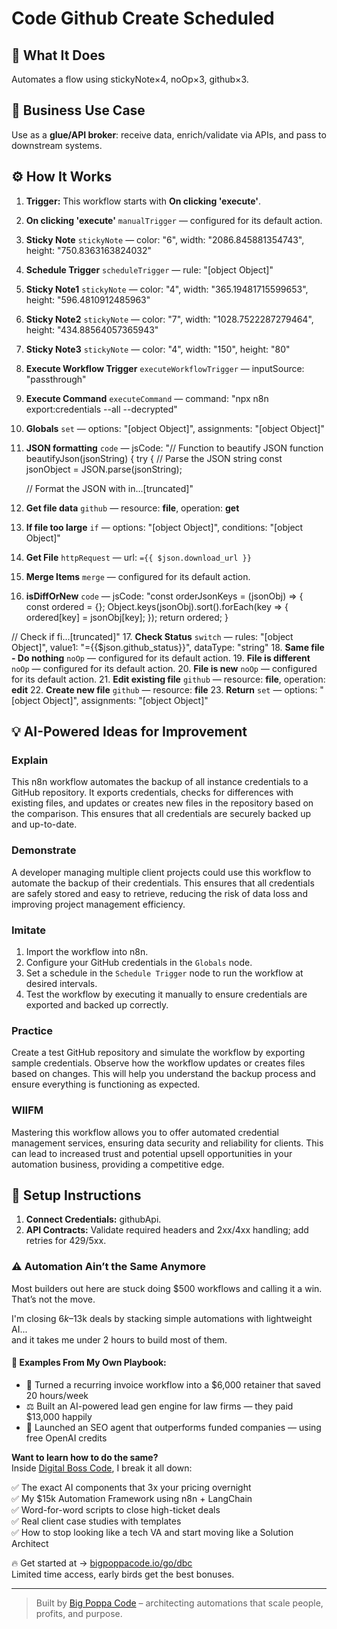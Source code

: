 # Code Github Create Scheduled
  ## 🚀 What It Does
  Automates a flow using stickyNote×4, noOp×3, github×3.
  
  ## 💼 Business Use Case
  Use as a **glue/API broker**: receive data, enrich/validate via APIs, and pass to downstream systems.
  
  ## ⚙️ How It Works
  1. **Trigger:** This workflow starts with **On clicking 'execute'**.
  2. **On clicking 'execute'** `manualTrigger` — configured for its default action.
3. **Sticky Note** `stickyNote` — color: "6", width: "2086.845881354743", height: "750.8363163824032"
4. **Schedule Trigger** `scheduleTrigger` — rule: "[object Object]"
5. **Sticky Note1** `stickyNote` — color: "4", width: "365.19481715599653", height: "596.4810912485963"
6. **Sticky Note2** `stickyNote` — color: "7", width: "1028.7522287279464", height: "434.88564057365943"
7. **Sticky Note3** `stickyNote` — color: "4", width: "150", height: "80"
8. **Execute Workflow Trigger** `executeWorkflowTrigger` — inputSource: "passthrough"
9. **Execute Command** `executeCommand` — command: "npx n8n export:credentials --all --decrypted"
10. **Globals** `set` — options: "[object Object]", assignments: "[object Object]"
11. **JSON formatting** `code` — jsCode: "// Function to beautify JSON
function beautifyJson(jsonString) {
  try {
    // Parse the JSON string
    const jsonObject = JSON.parse(jsonString);

    // Format the JSON with in…[truncated]"
12. **Get file data** `github` — resource: **file**, operation: **get**
13. **If file too large** `if` — options: "[object Object]", conditions: "[object Object]"
14. **Get File** `httpRequest` — url: `={{ $json.download_url }}`
15. **Merge Items** `merge` — configured for its default action.
16. **isDiffOrNew** `code` — jsCode: "const orderJsonKeys = (jsonObj) => {
  const ordered = {};
  Object.keys(jsonObj).sort().forEach(key => {
    ordered[key] = jsonObj[key];
  });
  return ordered;
}

// Check if fi…[truncated]"
17. **Check Status** `switch` — rules: "[object Object]", value1: "={{$json.github_status}}", dataType: "string"
18. **Same file - Do nothing** `noOp` — configured for its default action.
19. **File is different** `noOp` — configured for its default action.
20. **File is new** `noOp` — configured for its default action.
21. **Edit existing file** `github` — resource: **file**, operation: **edit**
22. **Create new file** `github` — resource: **file**
23. **Return** `set` — options: "[object Object]", assignments: "[object Object]"
  
  ## 💡 AI-Powered Ideas for Improvement
  ### Explain
This n8n workflow automates the backup of all instance credentials to a GitHub repository. It exports credentials, checks for differences with existing files, and updates or creates new files in the repository based on the comparison. This ensures that all credentials are securely backed up and up-to-date.

### Demonstrate
A developer managing multiple client projects could use this workflow to automate the backup of their credentials. This ensures that all credentials are safely stored and easy to retrieve, reducing the risk of data loss and improving project management efficiency.

### Imitate
1. Import the workflow into n8n.
2. Configure your GitHub credentials in the `Globals` node.
3. Set a schedule in the `Schedule Trigger` node to run the workflow at desired intervals.
4. Test the workflow by executing it manually to ensure credentials are exported and backed up correctly.

### Practice
Create a test GitHub repository and simulate the workflow by exporting sample credentials. Observe how the workflow updates or creates files based on changes. This will help you understand the backup process and ensure everything is functioning as expected.

### WIIFM
Mastering this workflow allows you to offer automated credential management services, ensuring data security and reliability for clients. This can lead to increased trust and potential upsell opportunities in your automation business, providing a competitive edge.
  
  ## 🔧 Setup Instructions
  1. **Connect Credentials:** githubApi.
2. **API Contracts:** Validate required headers and 2xx/4xx handling; add retries for 429/5xx.
  
### ⚠️ Automation Ain’t the Same Anymore

Most builders out here are stuck doing $500 workflows and calling it a win.  
That’s not the move.  

I'm closing $6k–$13k deals by stacking simple automations with lightweight AI...  
and it takes me under 2 hours to build most of them.

#### 🧠 Examples From My Own Playbook:
- 🔁 Turned a recurring invoice workflow into a $6,000 retainer that saved 20 hours/week  
- ⚖️ Built an AI-powered lead gen engine for law firms — they paid $13,000 happily  
- 🚀 Launched an SEO agent that outperforms funded companies — using free OpenAI credits  

**Want to learn how to do the same?**  
Inside [Digital Boss Code](https://bigpoppacode.io/go/dbc), I break it all down:

✅ The exact AI components that 3x your pricing overnight  
✅ My $15k Automation Framework using n8n + LangChain  
✅ Word-for-word scripts to close high-ticket deals  
✅ Real client case studies with templates  
✅ How to stop looking like a tech VA and start moving like a Solution Architect  

🔥 Get started at → [bigpoppacode.io/go/dbc](https://bigpoppacode.io/go/dbc)  
Limited time access, early birds get the best bonuses.

---
> Built by [Big Poppa Code](https://bigpoppacode.io) – architecting automations that scale people, profits, and purpose.
  